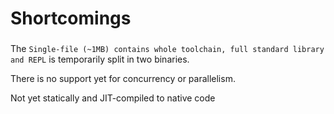 # Shortcomings
###
The `Single-file (~1MB) contains whole toolchain, full standard library and REPL`
is temporarily split in two binaries.

There is no support yet for concurrency or parallelism.

Not yet statically and JIT-compiled to native code